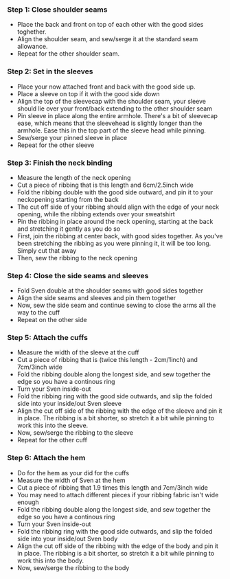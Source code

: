 ### Step 1: Close shoulder seams

*   Place the back and front on top of each other with the good sides toghether.
*   Align the shoulder seam, and sew/serge it at the standard seam allowance.
*   Repeat for the other shoulder seam.

### Step 2: Set in the sleeves

*   Place your now attached front and back with the good side up.
*   Place a sleeve on top if it with the good side down
*   Align the top of the sleevecap with the shoulder seam, your sleeve should lie over your front/back extending to the other shoulder seam
*   Pin sleeve in place along the entire armhole. There's a bit of sleevecap ease, which means that the sleevehead is slightly longer than the armhole. Ease this in the top part of the sleeve head while pinning.
*   Sew/serge your pinned sleeve in place
*   Repeat for the other sleeve

### Step 3: Finish the neck binding

*   Measure the length of the neck opening
*   Cut a piece of ribbing that is this length and 6cm/2.5inch wide
*   Fold the ribbing double with the good side outward, and pin it to your neckopening starting from the back
*   The cut off side of your ribbing should align with the edge of your neck opening, while the ribbing extends over your sweatshirt
*   Pin the ribbing in place around the neck opening, starting at the back and stretching it gently as you do so
*   First, join the ribbing at center back, with good sides together. As you've been stretching the ribbing as you were pinning it, it will be too long. Simply cut that away
*   Then, sew the ribbing to the neck opening

### Step 4: Close the side seams and sleeves

*   Fold Sven double at the shoulder seams with good sides together
*   Align the side seams and sleeves and pin them together
*   Now, sew the side seam and continue sewing to close the arms all the way to the cuff
*   Repeat on the other side

### Step 5: Attach the cuffs

*   Measure the width of the sleeve at the cuff
*   Cut a piece of ribbing that is (twice this length - 2cm/1inch) and 7cm/3inch wide
*   Fold the ribbing double along the longest side, and sew together the edge so you have a continous ring
*   Turn your Sven inside-out
*   Fold the ribbing ring with the good side outwards, and slip the folded side into your inside/out Sven sleeve
*   Align the cut off side of the ribbing with the edge of the sleeve and pin it in place. The ribbing is a bit shorter, so stretch it a bit while pinning to work this into the sleeve.
*   Now, sew/serge the ribbing to the sleeve
*   Repeat for the other cuff

### Step 6: Attach the hem

*   Do for the hem as your did for the cuffs
*   Measure the width of Sven at the hem
*   Cut a piece of ribbing that 1.9 times this length and 7cm/3inch wide
*   You may need to attach different pieces if your ribbing fabric isn't wide enough
*   Fold the ribbing double along the longest side, and sew together the edge so you have a continous ring
*   Turn your Sven inside-out
*   Fold the ribbing ring with the good side outwards, and slip the folded side into your inside/out Sven body
*   Align the cut off side of the ribbing with the edge of the body and pin it in place. The ribbing is a bit shorter, so stretch it a bit while pinning to work this into the body.
*   Now, sew/serge the ribbing to the body
